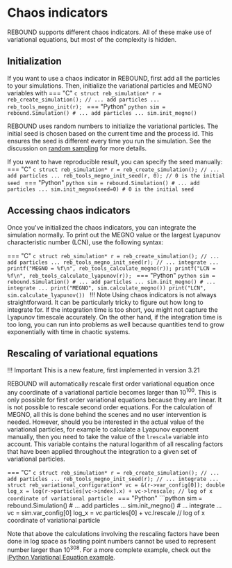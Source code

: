 # Chaos indicators
REBOUND supports different chaos indicators.
All of these make use of variational equations, but most of the complexity is hidden.

## Initialization
If you want to use a chaos indicator in REBOUND, first add all the particles to your simulations.
Then, initialize the variational particles and MEGNO variables with
=== "C"
    ```c
    struct reb_simulation* r = reb_create_simulation();
    // ... add particles ...
    reb_tools_megno_init(r);
    ```
=== "Python"
    ```python
    sim = rebound.Simulation()
    # ... add particles ...
    sim.init_megno()
    ```

REBOUND uses random numbers to initialize the variational particles.
The initial seed is chosen based on the current time and the process id. 
This ensures the seed is different every time you run the simulation.
See the discussion on [random sampling](c_randomsamplingfunctions.md) for more details.

If you want to have reproducible result, you can specify the seed manually:
=== "C"
    ```c
    struct reb_simulation* r = reb_create_simulation();
    // ... add particles ...
    reb_tools_megno_init_seed(r, 0); // 0 is the initial seed
    ```
=== "Python"
    ```python
    sim = rebound.Simulation()
    # ... add particles ...
    sim.init_megno(seed=0) # 0 is the initial seed
    ```
## Accessing chaos indicators
Once you've initialized the chaos indicators, you can integrate the simulation normally.
To print out the MEGNO value or the largest Lyapunov characteristic number (LCN), use the following syntax:

=== "C"
    ```c
    struct reb_simulation* r = reb_create_simulation();
    // ... add particles ...
    reb_tools_megno_init_seed(r);
    // ... integrate ...
    printf("MEGNO = %f\n", reb_tools_calculate_megno(r));
    printf("LCN = %f\n", reb_tools_calculate_lyapunov(r));
    ```
=== "Python"
    ```python
    sim = rebound.Simulation()
    # ... add particles ...
    sim.init_megno()
    # ... integrate ...
    print("MEGNO", sim.calculate_megno())
    print("LCN", sim.calculate_lyapunov())
    ```
!!! Note
    Using chaos indicators is not always straightforward. 
    It can be particularly tricky to figure out how long to integrate for.
    If the integration time is too short, you might not capture the Lyapunov timescale accurately. 
    On the other hand, if the integration time is too long, you can run into problems as well because quantities tend to grow exponentially with time in chaotic systems.

## Rescaling of variational equations 

!!! Important
    This is a new feature, first implemented in version 3.21

REBOUND will automatically rescale first order variational equation once any coordinate of a variational particle becomes larger than $10^100$. 
This is only possible for first order variational equations because they are linear. 
It is not possible to rescale second order equations. 
For the calculation of MEGNO, all this is done behind the scenes and no user intervention is needed.
However, should you be interested in the actual value of the variational particles, for example to calculate a Lyapunov exponent manually, then you need to take the value of the `lrescale` variable into account. 
This variable contains the natural logarithm of all rescaling factors that have been applied throughout the integration to a given set of variational particles.

=== "C"
    ```c
    struct reb_simulation* r = reb_create_simulation();
    // ... add particles ...
    reb_tools_megno_init_seed(r);
    // ... integrate ...
    struct reb_variational_configuration* vc = &(r->var_config[0]);
    double log_x = log(r->particles[vc->index].x) + vc->lrescale; // log of x coordinate of variational particle
    ```
=== "Python"
    ```python
    sim = rebound.Simulation()
    # ... add particles ...
    sim.init_megno()
    # ... integrate ...
    vc = sim.var_config[0]
    log_x = vc.particles[0] + vc.lrescale // log of x coordinate of variational particle

Note that above the  calculations involving the rescaling factors have been done in log space as floating point numbers cannot be used to represent number larger than $10^{308}$.
For a more complete example, check out the [iPython Variational Equation example](ipython_examples/VariationalEquations.ipynb).
